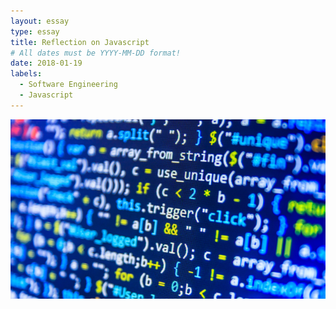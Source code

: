 ```yaml
---
layout: essay
type: essay
title: Reflection on Javascript
# All dates must be YYYY-MM-DD format!
date: 2018-01-19
labels:
  - Software Engineering
  - Javascript
---
```


<img class="ui medium left floated image" src="../images/Software.jpg">


